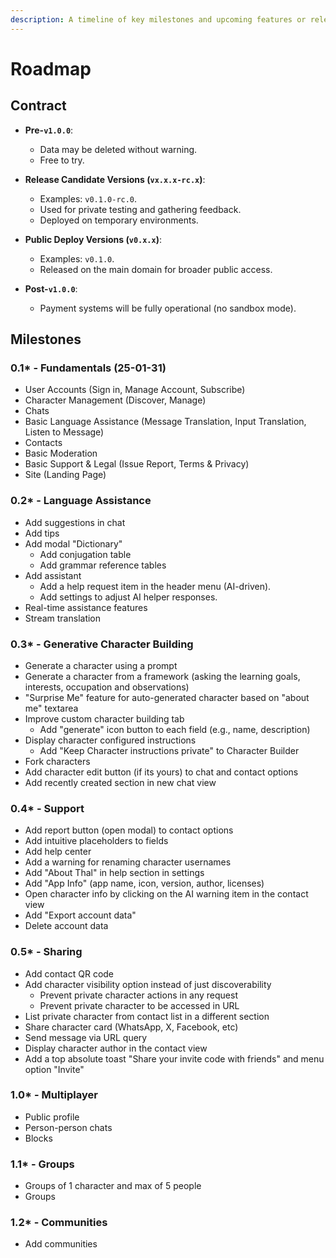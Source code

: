 ```yaml
---
description: A timeline of key milestones and upcoming features or releases.
---
```


# Roadmap

## Contract

- **Pre-`v1.0.0`**:
  - Data may be deleted without warning.
  - Free to try.

- **Release Candidate Versions (`vx.x.x-rc.x`)**:
  - Examples: `v0.1.0-rc.0`.
  - Used for private testing and gathering feedback.
  - Deployed on temporary environments.

- **Public Deploy Versions (`v0.x.x`)**:
  - Examples: `v0.1.0`.
  - Released on the main domain for broader public access.

- **Post-`v1.0.0`**:
  - Payment systems will be fully operational (no sandbox mode).

## Milestones

### 0.1* - Fundamentals (25-01-31)

- User Accounts (Sign in, Manage Account, Subscribe)
- Character Management (Discover, Manage)
- Chats
- Basic Language Assistance (Message Translation, Input Translation, Listen to Message)
- Contacts
- Basic Moderation
- Basic Support & Legal (Issue Report, Terms & Privacy)
- Site (Landing Page)

### 0.2* - Language Assistance

- Add suggestions in chat
- Add tips
- Add modal "Dictionary"
  - Add conjugation table
  - Add grammar reference tables
- Add assistant
  - Add a help request item in the header menu (AI-driven).
  - Add settings to adjust AI helper responses.
- Real-time assistance features
- Stream translation

### 0.3* - Generative Character Building

- Generate a character using a prompt
- Generate a character from a framework (asking the learning goals, interests, occupation and observations)
- "Surprise Me" feature for auto-generated character based on "about me" textarea
- Improve custom character building tab
  - Add "generate" icon button to each field (e.g., name, description)
- Display character configured instructions
  - Add "Keep Character instructions private" to Character Builder
- Fork characters
- Add character edit button (if its yours) to chat and contact options
- Add recently created section in new chat view

### 0.4* - Support

- Add report button (open modal) to contact options
- Add intuitive placeholders to fields
- Add help center
- Add a warning for renaming character usernames
- Add "About Thal" in help section in settings
- Add "App Info" (app name, icon, version, author, licenses)
- Open character info by clicking on the AI warning item in the contact view
- Add "Export account data"
- Delete account data

### 0.5* - Sharing

- Add contact QR code
- Add character visibility option instead of just discoverability
  - Prevent private character actions in any request
  - Prevent private character to be accessed in URL
- List private character from contact list in a different section
- Share character card (WhatsApp, X, Facebook, etc)
- Send message via URL query
- Display character author in the contact view
- Add a top absolute toast "Share your invite code with friends" and menu option "Invite"

### 1.0* - Multiplayer

- Public profile
- Person-person chats
- Blocks

### 1.1* - Groups

- Groups of 1 character and max of 5 people
- Groups

### 1.2* - Communities

- Add communities
